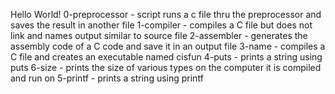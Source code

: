 Hello World!
0-preprocessor - script runs a c file thru the preprocessor and saves the result in another file
1-compiler - compiles a C file but does not link and names output similar to source file
2-assembler - generates the assembly code of a C code and save it in an output file
3-name - compiles a C file and creates an executable named cisfun
4-puts - prints a string using puts
6-size - prints the size of various types on the computer it is compiled and run on
5-printf - prints a string using printf
